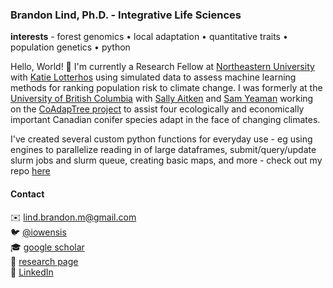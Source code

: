 ### Brandon Lind,  Ph.D. - Integrative Life Sciences
**interests** - forest genomics • local adaptation • quantitative traits • population genetics • python


Hello, World! 👋 I'm currently a Research Fellow at [Northeastern University](https://www.northeastern.edu/#_ga=2.33693667.351142198.1686237709-830092438.1686237708) with [Katie Lotterhos]() using simulated data to assess machine learning methods for ranking population risk to climate change. I was formerly at the [University of British Columbia](https://fcs.forestry.ubc.ca) with [Sally Aitken](https://twitter.com/SallyNAitken) and [Sam Yeaman](https://twitter.com/sam_yeaman) working on the [CoAdapTree project](http://coadaptree.forestry.ubc.ca) to assist four ecologically and economically important Canadian conifer species adapt in the face of changing climates.

I've created several custom python functions for everyday use - eg using engines to parallelize reading in of large dataframes, submit/query/update slurm jobs and slurm queue, creating basic maps, and more - check out my repo [here](https://github.com/brandonlind/pythonimports)

#### Contact
✉️ [lind.brandon.m@gmail.com](lind.brandon.m@gmail.com)\
🐦 [@iowensis](https://www.twitter.com/iowensis)\
🎓 [google scholar](https://scholar.google.com/citations?user=O1EU6pYAAAAJ&hl=en&oi=ao)\
🔬 [research page](https://brandonlind.github.io)\
🔗 [LinkedIn](https://www.linkedin.com/in/brandonlind-phd/)

<!--
**brandonlind/brandonlind** is a ✨ _special_ ✨ repository because its `README.md` (this file) appears on your GitHub profile.

Here are some ideas to get you started:

- 🔭 I’m currently working on ...
- 🌱 I’m currently learning ...
- 👯 I’m looking to collaborate on ...
- 🤔 I’m looking for help with ...
- 💬 Ask me about ...
- 📫 How to reach me: ...
- 😄 Pronouns: ...
- ⚡ Fun fact: ...
-->
